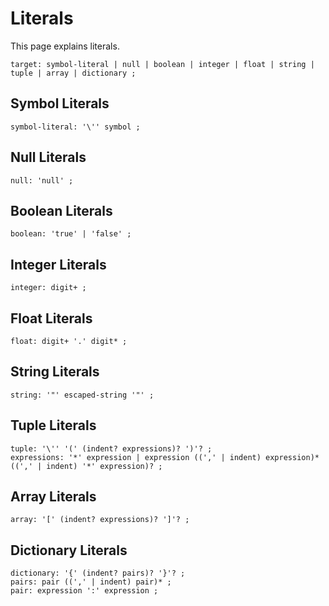 # Literals

This page explains literals.

    target: symbol-literal | null | boolean | integer | float | string | tuple | array | dictionary ;

## Symbol Literals

    symbol-literal: '\'' symbol ;

## Null Literals

    null: 'null' ;

## Boolean Literals

    boolean: 'true' | 'false' ;

## Integer Literals

    integer: digit+ ;

## Float Literals

    float: digit+ '.' digit* ;

## String Literals

    string: '"' escaped-string '"' ;

## Tuple Literals

    tuple: '\'' '(' (indent? expressions)? ')'? ;
    expressions: '*' expression | expression ((',' | indent) expression)* ((',' | indent) '*' expression)? ;

## Array Literals

    array: '[' (indent? expressions)? ']'? ;

## Dictionary Literals

    dictionary: '{' (indent? pairs)? '}'? ;
    pairs: pair ((',' | indent) pair)* ;
    pair: expression ':' expression ;
